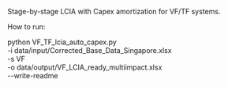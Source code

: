 Stage-by-stage LCIA with Capex amortization for VF/TF systems.

How to run:

python VF_TF_lcia_auto_capex.py \
  -i data/input/Corrected_Base_Data_Singapore.xlsx \
  -s VF \
  -o data/output/VF_LCIA_ready_multiimpact.xlsx \
  --write-readme
